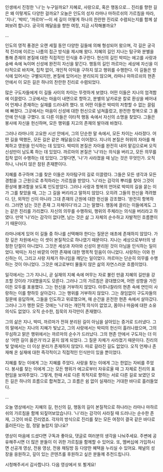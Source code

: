 인생에서 진정한 '나'는 누구일까요?
지혜로, 사랑으로, 혹은 행동으로… 진리를 향한 길은 왜 이렇게도 다양한 걸까요?
오늘은 인도의 성자 라마나 마하르쉬의 가르침을 따라, '지나', '박띠', '까르마'—이 세 길이 어떻게 하나의 찬란한 진리로 수렴되는지를 함께 살펴보려 합니다.
궁극의 깨달음을 향한 여정, 지금 시작해볼까요?

...

인도의 영적 풍경은 오랜 세월 동안 다양한 길들에 의해 형성되어 왔으며, 각 길은 궁극적 진리에 이르는 나름의 접근 방식을 제시해 왔다. 지혜의 길인 지나는 탐구와 분별을 통해 존재의 본질에 대한 직접적인 인식을 추구한다. 헌신의 길인 박띠는 에고를 사랑과 숭배 속에 녹이며 신성에 완전히 자신을 맡긴다. 행동의 길인 까르마는 세상에 자신을 이타적으로 바치며, 집착 없이, 개인적 이익을 구하지 않고 행위를 수행한다. 이 길들은 방식에 있어서는 구별되지만, 본질에 있어서는 분리되지 않으며, 라마나 마하르쉬의 현존 안에서 이 모든 길은 하나의 찬란한 진리로 수렴되었다.

많은 구도자들에게 이 길들 사이의 차이는 뚜렷하게 보였다. 어떤 이들은 지나의 엄격함에 이끌렸다. 그곳에서는 마음이 내면으로 향하고, 분별의 날카로운 칼로 환상을 베어내어 언제나 존재하는 실재를 드러내려 했다. 또 어떤 이들은 박띠의 저항할 수 없는 끌림에 빠졌다. 그곳에서는 마음이 신성에 대한 헌신으로 넘쳐흘렀고, 완전한 항복으로 그 품 안에 안식을 구했다. 또 다른 이들은 이타적 행동 속에서 자신의 소명을 찾았다. 그들은 봉사에 자신을 헌신하며, 모든 행위를 지고의 존재의 발아래 바쳤다.

그러나 라마나의 고요한 시선 안에서, 그의 단순한 말 속에서, 모든 차이는 사라졌다. 어떤 길을 택했든, 모든 길은 같은 깨달음으로 이어졌다. 지나의 본질은 허위의 자아를 해체하고 영원을 인식하는 데 있었다. 박띠의 본질은 자아를 완전히 내어 맡김으로써 오직 신성만이 남도록 하는 데 있었다. 까르마의 본질은 '나'라는 의식을 버리고, 모든 의무를 집착 없이 수행하는 데 있었다. 그렇다면, '나'가 사라졌을 때 남는 것은 무엇인가. 오직 하나, 나뉘지 않은 참된 존재뿐이다.

지혜를 추구하며 그를 찾은 이들은 자아탐구의 길로 이끌렸다. 그들은 모든 생각과 모든 경험을 그 근원으로 추적하라는 가르침을 받았다. '나'라는 감각의 뿌리를 찾아 그것이 환상에 불과함을 보도록 인도받았다. 그러나 사랑과 항복의 언어로 박띠의 길을 묻는 이가 그를 찾았을 때, 그는 그 길을 버리라고 말하지 않았다. 오히려 그들의 헌신을 격려했다. 단, 외적인 신이 아니라 그대 존재의 근원에 대한 헌신을 강조했다. '완전히 항복하라. 그러면 남는 것은 존재 그 자체이다'라고 그는 말했다. 행동에 끌리는 이들에게도 그는 같은 진리를 가리켰다. 자신의 의무를 수행하되, 행위의 주체라는 의식을 버리라고 하였다. 만약 '나'라는 감각이 없다면, 남는 것은 삶 그 자체의 순수하고 자발적인 흐름뿐이기 때문이다.

라마나에게 있어 이 길들 중 하나를 선택해야 한다는 질문은 애초에 존재하지 않았다. 가장 깊은 차원에서는 이 셋이 본질적으로 하나였기 때문이다. 지나는 세상으로부터의 냉정한 단절이 아니었다. 그것은 세상과 자아와 신성이 분리된 것이 아님을 인식하는 일이었다. 박띠는 자신 바깥의 어떤 존재에 대한 맹목적 믿음이 아니었다. 사랑하는 이와 헌신하는 이, 그리고 사랑 자체가 하나임을 깨닫는 일이었다. 까르마는 단순히 의무를 수행하는 것이 아니었다. 그것은 에고로부터 물들지 않은 삶의 자연스러운 흐름이었다.

일각에서는 그가 지나니, 곧 실재의 지혜 속에 머무는 자로 불린 만큼 지혜의 길만을 강조할 것이라 기대했을지도 모른다. 그러나 그의 가르침은 광대했으며, 어떤 성향을 가진 이든 모두를 포용했다. 그는 헌신을 거부하지 않았다. 아루나찰라의 현존 속에 연인이 사랑하는 이를 향하듯 살아갔다. 그는 행위를 거부하지 않았다. 그는 끊임없이 구도자들의 질문에 응답하며, 그들을 인도하고 위로했으며, 매 순간을 온전한 현존 속에서 살아갔다. 그러나 그가 행한 모든 것에는 '나'라는 개인적 의식이 없었고, 몸이나 마음에 대한 소유 의식도 없었다. 오직 순수한, 침묵의 자각만이 존재했다.

그의 삶은 지나, 박띠, 까르마가 전혀 분리된 길이 아님을 살아있는 증거로 드러냈다. 그의 말에서는 지나의 지혜가 빛났고, 그의 사랑에서는 박띠의 헌신이 흘러나왔으며, 그의 무심하고 맑은 행위에서는 까르마의 순수가 드러났다. 그의 현존 안에서 구도자는 더 이상 '어떤 길이 옳은가'라고 묻지 않게 되었다. 그 질문 자체가 사라졌기 때문이다. 진리의 빛 앞에서는 더 이상 분리가 존재하지 않았다. 따로 갈라진 길도 없었다. 오직 언제나 존재해 온 실재에 대한 즉각적이고 직접적인 인식만이 있을 뿐이었다.

지혜를 찾는 이에게 그는 지혜를 주었다. 사랑을 찾는 이에게 그는 한없는 자비를 주었다. 봉사를 찾는 이에게 그는 모든 행위가 에고로부터 자유로울 때 그 자체로 진리의 표현임을 보여주었다. 그렇게, 한때 서로 다른 목적지로 향하는 서로 다른 길로 보였던 모든 길은 하나의 흐름으로 합쳐졌고, 그 흐름은 쉼 없이 실재라는 거대한 바다로 흘러들었다.

...

오늘 영상에서는 지혜의 길, 헌신의 길, 행동의 길이 본질적으로 하나라는 라마나 마하르쉬의 가르침을 함께 되짚어보았습니다.
'나'라는 감각이 사라질 때 드러나는 순수한 존재, 그것이 바로 진리였죠.
각자의 방식으로 진리를 찾는 모든 여정이 결국 같은 바다로 흘러든다는 점, 정말 놀랍지 않나요?

영상이 마음에 드셨다면 구독과 좋아요, 댓글로 여러분의 생각을 나눠주세요.
주변에 공유해주시면 더 많은 분들이 이 귀한 가르침을 함께할 수 있어요.
또, 멤버십에 가입하시면 선공개 영상, 전용 영상, 전용 채팅방 등 다양한 혜택을 누리실 수 있어요.
채널의 성장을 응원하고, 깊이 있는 콘텐츠를 후원하고 싶은 분들께 추천드립니다.

시청해주셔서 감사합니다. 다음 영상에서 또 뵐게요!